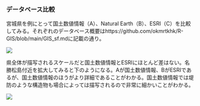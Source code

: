 ### データベース比較

宮城県を例にとって国土数値情報（A）、Natural Earth（B）、ESRI（C）を比較してみる。それぞれのデータベース概要はhttps://github.com/okmrtkhk/R-GIS/blob/main/GIS_sf.mdに記載の通り。

![](https://github.com/okmrtkhk/R-GIS/blob/main/Miyagi.svg)

県全体が描写されるスケールだと国土数値情報とESRIにほとんど差はない。名勝松島付近を拡大してみると下のようになる。Aが国土数値情報、BがESRIであるが、国土数値情報のほうがより詳細であることがわかる。国土数値情報では堤防のような構造物も場合によっては描写されるので非常に細かいことがわかる。

![](https://github.com/okmrtkhk/R-GIS/blob/main/Miyagi2.svg)

